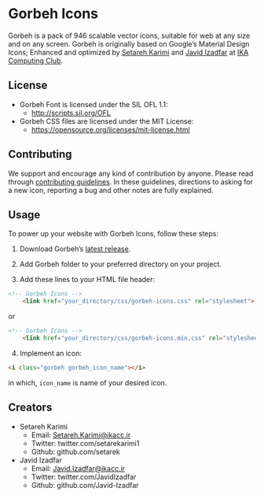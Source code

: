 # Gorbeh Icons
Gorbeh is a pack of 946 scalable vector icons, suitable for web at any size and on any screen. Gorbeh is originally based on Google’s Material Design Icons; Enhanced and optimized by [Setareh Karimi](https://twitter.com/setarekarimi1 "Setareh Karimi at Twitter") and [Javid Izadfar](https://twitter.com/JavidIzadfar "Javid Izadfar at Twitter") at [IKA Computing Club](http://ikacc.ir/).

## License
* Gorbeh Font is licensed under the SIL OFL 1.1:
   * http://scripts.sil.org/OFL
* Gorbeh CSS files are licensed under the MIT License:
   * https://opensource.org/licenses/mit-license.html

## Contributing
We support and encourage any kind of contribution by anyone. Please read through [contributing guidelines](../master/CONTRIBUTING.md). In these guidelines, directions to asking for a new icon, reporting a bug and other notes are fully explained.

## Usage
To power up your website with Gorbeh Icons, follow these steps:

1) Download Gorbeh’s [latest release](../zipball/master).

2) Add Gorbeh folder to your preferred directory on your project.

3) Add these lines to your HTML file header:
```html
<!-- Gorbeh Icons -->
    <link href="your_directory/css/gorbeh-icons.css" rel="stylesheet">
```
  or
```html
<!-- Gorbeh Icons -->
    <link href="your_directory/css/gorbeh-icons.min.css" rel="stylesheet">
```
4) Implement an icon:
```html
<i class="gorbeh gorbeh_icon_name"></i>
```
in which, `icon_name` is name of your desired icon.

## Creators
* Setareh Karimi
  * Email: Setareh.Karimi@ikacc.ir
  * Twitter: twitter.com/setarekarimi1
  * Github: github.com/setarek
* Javid Izadfar
  * Email: Javid.Izadfar@ikacc.ir
  * Twitter: twitter.com/JavidIzadfar
  * Github: github.com/Javid-Izadfar
